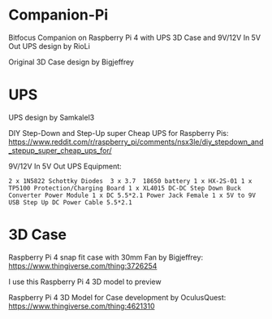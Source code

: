 # Companion-Pi
Bitfocus Companion on Raspberry Pi 4 with UPS 3D Case 
and 9V/12V In 5V Out UPS design 
by RioLi

Original 3D Case design by Bigjeffrey


# UPS
UPS design by Samkalel3

DIY Step-Down and Step-Up super Cheap UPS for Raspberry Pis: https://www.reddit.com/r/raspberry_pi/comments/nsx3le/diy_stepdown_and_stepup_super_cheap_ups_for/

9V/12V In 5V Out UPS Equipment:

`2 x 1N5822 Schottky Diodes 
3 x 3.7  18650 battery
1 x HX-2S-01
1 x TP5100 Protection/Charging Board
1 x XL4015 DC-DC Step Down Buck Converter Power Module
1 x DC 5.5*2.1 Power Jack Female
1 x 5V to 9V USB Step Up DC Power Cable 5.5*2.1`

# 3D Case
Raspberry Pi 4 snap fit case with 30mm Fan by Bigjeffrey:
https://www.thingiverse.com/thing:3726254

I use this Raspberry Pi 4 3D model to preview 

Raspberry Pi 4 3D Model for Case development by OculusQuest:
https://www.thingiverse.com/thing:4621310
